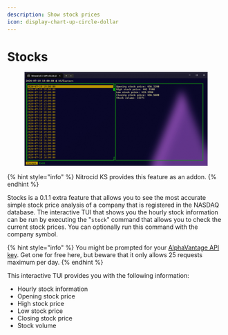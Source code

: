 ```yaml
---
description: Show stock prices
icon: display-chart-up-circle-dollar
---
```


# Stocks

<figure><img src="../../../../.gitbook/assets/image (82).png" alt=""><figcaption></figcaption></figure>

{% hint style="info" %}
Nitrocid KS provides this feature as an addon.
{% endhint %}

Stocks is a 0.1.1 extra feature that allows you to see the most accurate simple stock price analysis of a company that is registered in the NASDAQ database. The interactive TUI that shows you the hourly stock information can be run by executing the "`stock`" command that allows you to check the current stock prices. You can optionally run this command with the company symbol.

{% hint style="info" %}
You might be prompted for your [AlphaVantage API key](https://www.alphavantage.co/support/#api-key). Get one for free here, but beware that it only allows 25 requests maximum per day.
{% endhint %}

This interactive TUI provides you with the following information:

* Hourly stock information
* Opening stock price
* High stock price
* Low stock price
* Closing stock price
* Stock volume
